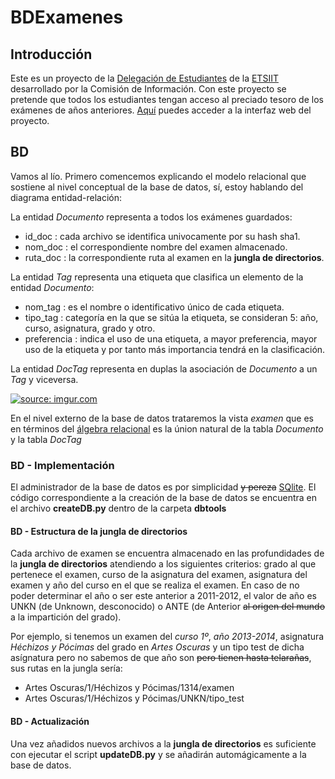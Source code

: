 # BDExamenes
## Introducción
Este es un proyecto de la [Delegación de Estudiantes](http://deiit.ugr.es/) de la [ETSIIT](http://etsiit.ugr.es/) desarrollado por la Comisión de Información. Con este proyecto se pretende que todos los estudiantes tengan acceso al preciado tesoro de los exámenes de años anteriores. [Aquí](http://deiit.ugr.es/BDExamenes/) puedes acceder a la interfaz web del proyecto.

## BD
Vamos al lío. Primero comencemos explicando el modelo relacional que sostiene al nivel conceptual de la base de datos, sí, estoy hablando del diagrama entidad-relación:

La entidad *Documento* representa a todos los exámenes guardados:
  - id_doc : cada archivo se identifica univocamente por su hash sha1.
  - nom_doc : el correspondiente nombre del examen almacenado.
  - ruta_doc : la correspondiente ruta al examen en la **jungla de directorios**.

La entidad *Tag* representa una etiqueta que clasifica un elemento de la entidad *Documento*:
  - nom_tag : es el nombre o identificativo único de cada etiqueta.
  - tipo_tag : categoría en la que se sitúa la etiqueta, se consideran 5: año, curso, asignatura, grado y otro.
  - preferencia : indica el uso de una etiqueta, a mayor preferencia, mayor uso de la etiqueta y por tanto más importancia tendrá en la clasificación.

La entidad *DocTag* representa en duplas la asociación de *Documento* a un *Tag* y viceversa.

<a href="http://imgur.com/yNXJwKs"><img src="http://i.imgur.com/yNXJwKs.png" title="source: imgur.com" /></a>

En el nivel externo de la base de datos trataremos la vista *examen* que es en términos del [álgebra relacional](https://es.wikipedia.org/wiki/%C3%81lgebra_relacional) es la únion natural de la tabla *Documento* y la tabla *DocTag*

### BD - Implementación
El administrador de la base de datos es por simplicidad ~~y pereza~~ [SQlite](https://sqlite.org/). El código correspondiente a la creación de la base de datos se encuentra en el archivo **createDB.py** dentro de la carpeta **dbtools**

#### BD - Estructura de la **jungla de directorios**

Cada archivo de examen se encuentra almacenado en las profundidades de la **jungla de directorios** atendiendo a los siguientes criterios: grado al que pertenece el examen, curso de la asignatura del examen, asignatura del examen y año del curso en el que se realiza el examen. En caso de no poder determinar el año o ser este anterior a 2011-2012, el valor de año es UNKN (de Unknown, desconocido) o ANTE (de Anterior ~~al origen del mundo~~ a la impartición del grado).

Por ejemplo, si tenemos un examen del *curso 1º*, *año 2013-2014*, asignatura *Héchizos y Pócimas* del grado en *Artes Oscuras* y un tipo test de dicha asígnatura pero no sabemos de que año son ~~pero tienen hasta telarañas~~, sus rutas en la jungla sería:

- Artes Oscuras/1/Héchizos y Pócimas/1314/examen
- Artes Oscuras/1/Héchizos y Pócimas/UNKN/tipo_test

#### BD - Actualización
Una vez añadidos nuevos archivos a la **jungla de directorios** es suficiente con ejecutar el script **updateDB.py** y
 se añadirán automágicamente a la base de datos.
